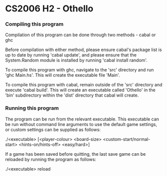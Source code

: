 # CS2006 H2 - Othello

### Compiling this program
Compilation of this program can be done through two methods - cabal or ghc

Before compilation with either method, please ensure cabal's package list is up to date by running 'cabal update', and please ensure that the System.Random module is installed by running 'cabal install random'.

To compile this program with ghc, navigate to the 'src' directory and run 'ghc Main.hs'. This will create the executable file 'Main'.

To compile this program with cabal, remain outside of the 'src' directory and execute 'cabal build'. This will create an executable called 'Othello' in the 'bin' subdirectory within the 'dist' directory that cabal will create.

### Running this program
The program can be run from the relevant executable. This executable can be run without command line arguments to use the default game settings, or custom settings can be supplied as follows:

./\<executable\> [\<player-colour\> \<board-size\> <custom-start/normal-start> <hints-on/hints-off> <easy/hard>]
  
If a game has been saved before quitting, the last save game can be reloaded by running the program as follows:

./\<executable\> reload
